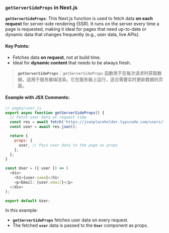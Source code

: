 ### `getServerSideProps` in Next.js

**`getServerSideProps`**: This Next.js function is used to fetch data **on each request** for server-side rendering (SSR). It runs on the server every time a page is requested, making it ideal for pages that need up-to-date or dynamic data that changes frequently (e.g., user data, live APIs).

#### Key Points:
- Fetches data **on request**, not at build time.
- Ideal for **dynamic content** that needs to be always fresh.

> **`getServerSideProps`**：`getServerSideProps` 函数用于在每次请求时获取数据，适用于服务器端渲染。它在服务器上运行，适合需要实时更新数据的页面。

#### Example with JSX Comments:

```js
// pages/user.js
export async function getServerSideProps() {
  // Fetch user data at request time
  const res = await fetch('https://jsonplaceholder.typicode.com/users/1');
  const user = await res.json();

  return {
    props: {
      user, // Pass user data to the page as props
    },
  };
}

const User = ({ user }) => (
  <div>
    <h1>{user.name}</h1>
    <p>Email: {user.email}</p>
  </div>
);

export default User;
```

In this example:
- **`getServerSideProps`** fetches user data on every request.
- The fetched **`user`** data is passed to the **`User`** component as props.
